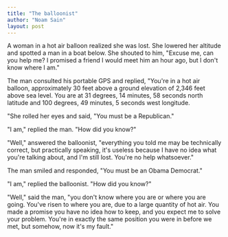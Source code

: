 ```yaml
---
title: "The balloonist"
author: "Noam Sain"
layout: post
---
```


A woman in a hot air balloon realized she was lost. She lowered her altitude and spotted a man in a boat below. She shouted to him, "Excuse me, can you help me? I promised a friend I would meet him an hour ago, but I don't know where I am."

The man consulted his portable GPS and replied, "You're in a hot air balloon, approximately 30 feet above a ground elevation of 2,346 feet above sea level. You are at 31 degrees, 14 minutes, 58 seconds north latitude and 100 degrees, 49 minutes, 5 seconds west longitude.

"She rolled her eyes and said, "You must be a Republican."

"I am," replied the man. "How did you know?"

"Well," answered the balloonist, "everything you told me may be technically correct, but practically speaking, it's useless because I have no idea what you're talking about, and I'm still lost. You're no help whatsoever."

The man smiled and responded, "You must be an Obama Democrat."

"I am," replied the balloonist. "How did you know?"

"Well," said the man, "you don't know where you are or where you are going. You've risen to where you are, due to a large quantity of hot air. You made a promise you have no idea how to keep, and you expect me to solve your problem. You're in exactly the same position you were in before we met, but somehow, now it's my fault."